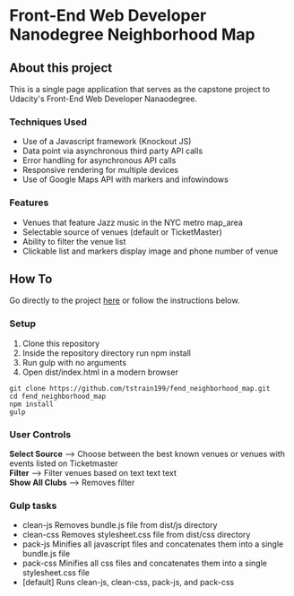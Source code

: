 # Front-End Web Developer Nanodegree Neighborhood Map

## About this project
This is a single page application that serves as the capstone project to Udacity's Front-End Web Developer Nanaodegree.

### Techniques Used
* Use of a Javascript framework (Knockout JS)
* Data point via asynchronous third party API calls
* Error handling for asynchronous API calls
* Responsive rendering for multiple devices
* Use of Google Maps API with markers and infowindows

### Features
* Venues that feature Jazz music in the NYC metro map_area
* Selectable source of venues (default or TicketMaster)
* Ability to filter the venue list
* Clickable list and markers display image and phone number of venue

## How To

Go directly to the project [here](https://tstrain199.github.io/fend_neighborhood_map/) or follow the instructions below.

### Setup
1. Clone this repository
1. Inside the repository directory run npm install
1. Run gulp with no arguments
1. Open dist/index.html in a modern browser

```
git clone https://github.com/tstrain199/fend_neighborhood_map.git
cd fend_neighborhood_map
npm install
gulp
```

### User Controls
**Select Source**  --> Choose between the best known venues or venues with events listed on Ticketmaster  
**Filter**    --> Filter venues based on text text text  
**Show All Clubs**   --> Removes filter


### Gulp tasks
* clean-js    Removes bundle.js file from dist/js directory
* clean-css   Removes stylesheet.css file from dist/css directory
* pack-js     Minifies all javascript files and concatenates them into a single bundle.js file
* pack-css    Minifies all css files and concatenates them into a single stylesheet.css file
* [default]   Runs clean-js, clean-css, pack-js, and pack-css

